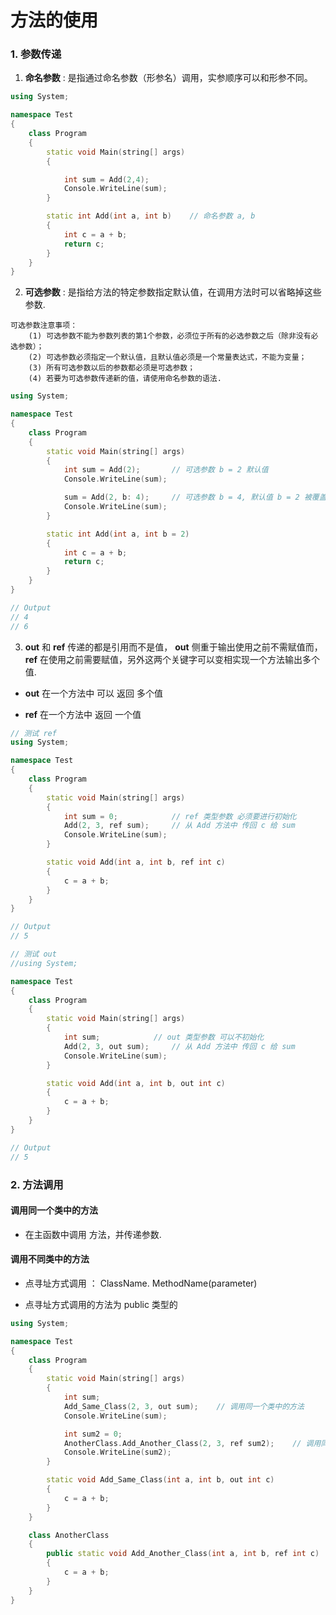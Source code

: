 # 方法的使用

### 1. 参数传递

1. **命名参数** : 是指通过命名参数（形参名）调用，实参顺序可以和形参不同。

```C++
using System;

namespace Test
{
    class Program
    {
        static void Main(string[] args)
        {

            int sum = Add(2,4);  
            Console.WriteLine(sum);
        }

        static int Add(int a, int b)    // 命名参数 a, b
        {
            int c = a + b;
            return c;
        }
    }
}
```

2. **可选参数** : 是指给方法的特定参数指定默认值，在调用方法时可以省略掉这些参数.
   
```
可选参数注意事项： 
    (1) 可选参数不能为参数列表的第1个参数，必须位于所有的必选参数之后（除非没有必选参数）；
    (2) 可选参数必须指定一个默认值，且默认值必须是一个常量表达式，不能为变量；
    (3) 所有可选参数以后的参数都必须是可选参数；
    (4) 若要为可选参数传递新的值，请使用命名参数的语法.
```

```C++
using System;

namespace Test
{
    class Program
    {
        static void Main(string[] args)
        {
            int sum = Add(2);       // 可选参数 b = 2 默认值
            Console.WriteLine(sum);

            sum = Add(2, b: 4);     // 可选参数 b = 4, 默认值 b = 2 被覆盖
            Console.WriteLine(sum);
        }

        static int Add(int a, int b = 2)
        {
            int c = a + b;
            return c;
        }
    }
}

// Output
// 4
// 6
```

3. **out** 和 **ref** 传递的都是引用而不是值， **out** 侧重于输出使用之前不需赋值而， **ref** 在使用之前需要赋值，另外这两个关键字可以变相实现一个方法输出多个值.

- **out** 在一个方法中 可以 返回 多个值
  
- **ref** 在一个方法中 返回 一个值
  
```C++
// 测试 ref
using System;

namespace Test
{
    class Program
    {
        static void Main(string[] args)
        {
            int sum = 0;            // ref 类型参数 必须要进行初始化
            Add(2, 3, ref sum);     // 从 Add 方法中 传回 c 给 sum
            Console.WriteLine(sum);
        }

        static void Add(int a, int b, ref int c)
        {
            c = a + b;
        }
    }
}

// Output
// 5

// 测试 out
//using System;

namespace Test
{
    class Program
    {
        static void Main(string[] args)
        {
            int sum;            // out 类型参数 可以不初始化
            Add(2, 3, out sum);     // 从 Add 方法中 传回 c 给 sum
            Console.WriteLine(sum);
        }

        static void Add(int a, int b, out int c)
        {
            c = a + b;
        }
    }
}

// Output
// 5
```
   
### 2. 方法调用

#### 调用同一个类中的方法

- 在主函数中调用 方法，并传递参数.

#### 调用不同类中的方法

- 点寻址方式调用 ： ClassName. MethodName(parameter)

- 点寻址方式调用的方法为 public 类型的


```C++
using System;

namespace Test
{
    class Program
    {
        static void Main(string[] args)
        {
            int sum;            
            Add_Same_Class(2, 3, out sum);    // 调用同一个类中的方法
            Console.WriteLine(sum);

            int sum2 = 0;
            AnotherClass.Add_Another_Class(2, 3, ref sum2);    // 调用同一个类中的方法
            Console.WriteLine(sum2);
        }

        static void Add_Same_Class(int a, int b, out int c)
        {
            c = a + b;
        }
    }

    class AnotherClass
    {
        public static void Add_Another_Class(int a, int b, ref int c)
        {
            c = a + b;
        }
    }
}
```